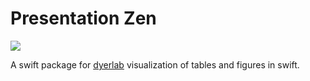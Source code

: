 # Presentation Zen

![](https://live.staticflickr.com/65535/53531863362_dda584eeca_c_d.jpg)

A swift package for [dyerlab](https://dyerlab.org) visualization of tables and figures in swift.  
